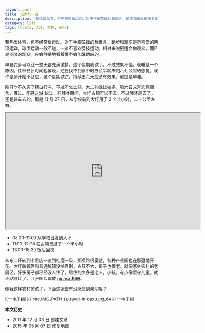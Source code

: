 ```yaml
---
layout: post
title: 记大圩一游
description: "我热爱体育，但不经常做运动。对于手脚笨拙的我而言，跑步和骑车是所喜爱的两项运动，球类运动一般不碰，一直不喜欢竞技运动，相对来说更适合做观众，而且是闷骚的观众，只会静静地看着而不会加油助威的。"
category: life
tags: [hosts, 大圩, 桂林, 骑行]
---
```


我热爱体育，但不经常做运动。对于手脚笨拙的我而言，跑步和骑车是所喜爱的两项运动，球类运动一般不碰，一直不喜欢竞技运动，相对来说更适合做观众，而且是闷骚的观众，只会静静地看着而不会加油助威的。

早晨跑步可以让一整天都充满激情，这个星期我试了，不过效果不佳，晚睡是一个原因，桂林日出时间也偏晚，还是找不到高中时五点半起床跑六七公里的感觉，或许是刚开始不适应，这个星期试试，持续五六天应该有效果，前提是早睡。

刚开学不久买了辆自行车，不过不怎么骑，大二的课比较多，周六日又喜欢窝宿舍，罪过。[阳朔之游](/travel-in-yangshuo.html) 说过，在桂林期间，大圩古镇可以不去，不过我还是去了，还是骑车去的，那是 11 月 27 日，从学校骑到大圩用了 2 个半小时，二十公里左右。

<iframe src="https://www.google.com/maps/d/embed?mid=zFVCPErrCRCw.k4f-9qadVq-k" width="640" height="384"></iframe>

* 08:00-11:00  从学校出发到大圩
* 11:00-12:30  在古镇里逛了一个半小时
* 13:00-15:30  饭后回校

从东二环转到七里店一直到桂磨一级，那条路很宽敞，各种产业园也在那遍地开花。大圩新镇区和普通城镇没啥区别，古镇不大，房子也很老，就像家乡农村的老厝区，好多房子都已经没人住了，居住的大多是老人，小孩，有点像留守儿童。就不贴照片了，几张图片都放 [picasa 相册](https://picasaweb.google.com/fooleap/XTBtUB?authuser=0&authkey=Gv1sRgCP6eicW6zYutEw)。

像我这样农村的孩子，下面这张图有没感觉到亲切呢？

![一电子铺]({{ site.IMG_PATH }}/travel-in-daxu.jpg_640)
一电子铺

**本文历史**

* 2011 年 12 月 03 日 创建文章
* 2015 年 05 月 07 日 修复地图
